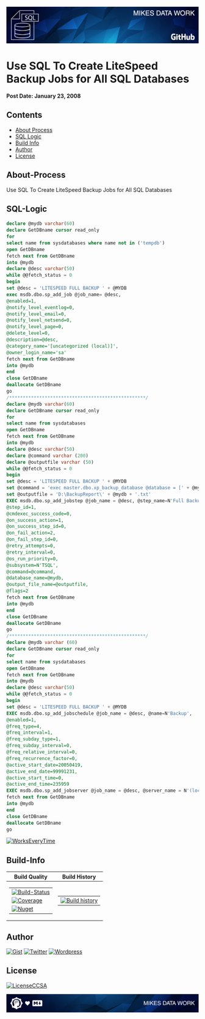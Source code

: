 ![MIKES DATA WORK GIT REPO](https://raw.githubusercontent.com/mikesdatawork/images/master/git_mikes_data_work_banner_01.png "Mikes Data Work")        

# Use SQL To Create LiteSpeed Backup Jobs for All SQL Databases
**Post Date: January 23, 2008**        



## Contents    
- [About Process](##About-Process)  
- [SQL Logic](#SQL-Logic)  
- [Build Info](#Build-Info)  
- [Author](#Author)  
- [License](#License)       

## About-Process

<p>Use SQL To Create LiteSpeed Backup Jobs for All SQL Databases</p>     



## SQL-Logic
```SQL 
declare @mydb varchar(60)
declare GetDBname cursor read_only
for
select name from sysdatabases where name not in ('tempdb')
open GetDBname
fetch next from GetDBname
into @mydb
declare @desc varchar(50)
while @@fetch_status = 0
begin
set @desc = 'LITESPEED FULL BACKUP ' + @MYDB
exec msdb.dbo.sp_add_job @job_name= @desc,
@enabled=1,
@notify_level_eventlog=0,
@notify_level_email=0,
@notify_level_netsend=0,
@notify_level_page=0,
@delete_level=0,
@description=@desc,
@category_name='[uncategorized (local)]',
@owner_login_name='sa'
fetch next from GetDBname
into @mydb
end
close GetDBname
deallocate GetDBname
go
/**************************************************/
declare @mydb varchar(60)
declare GetDBname cursor read_only
for
select name from sysdatabases
open GetDBname
fetch next from GetDBname
into @mydb
declare @desc varchar(50)
declare @command varchar (200)
declare @outputfile varchar (50)
while @@fetch_status = 0
begin
set @desc = 'LITESPEED FULL BACKUP ' + @MYDB
set @command = 'exec master.dbo.xp_backup_database @database = [' + @mydb + '], @filename = N"E:\Backup\' + @mydb + ' LiteSpeed_Full.BKP", @backupname = N"' + @mydb + ' Backup", @init = 1, @with = N"SKIP", @with = N"STATS = 10"'
set @outputfile = 'D:\BackupReport\' + @mydb + '.txt'
EXEC msdb.dbo.sp_add_jobstep @job_name = @desc, @step_name=N'Full Backup',
@step_id=1,
@cmdexec_success_code=0,
@on_success_action=1,
@on_success_step_id=0,
@on_fail_action=2,
@on_fail_step_id=0,
@retry_attempts=0,
@retry_interval=0,
@os_run_priority=0,
@subsystem=N'TSQL',
@command=@command,
@database_name=@mydb,
@output_file_name=@outputfile,
@flags=2
fetch next from GetDBname
into @mydb
end
close GetDBname
deallocate GetDBname
go
/**************************************************/
declare @mydb varchar (60)
declare GetDBname cursor read_only
for
select name from sysdatabases
open GetDBname
fetch next from GetDBname
into @mydb
declare @desc varchar(50)
while @@fetch_status = 0
begin
set @desc = 'LITESPEED FULL BACKUP ' + @MYDB
EXEC msdb.dbo.sp_add_jobschedule @job_name = @desc, @name=N'Backup',
@enabled=1,
@freq_type=4,
@freq_interval=1,
@freq_subday_type=1,
@freq_subday_interval=0,
@freq_relative_interval=0,
@freq_recurrence_factor=0,
@active_start_date=20050419,
@active_end_date=99991231,
@active_start_time=0,
@active_end_time=235959
EXEC msdb.dbo.sp_add_jobserver @job_name = @desc, @server_name = N'(local)'
fetch next from GetDBname
into @mydb
end
close GetDBname
deallocate GetDBname
go
```

[![WorksEveryTime](https://forthebadge.com/images/badges/60-percent-of-the-time-works-every-time.svg)](https://shitday.de/)

## Build-Info

| Build Quality | Build History |
|--|--|
|<table><tr><td>[![Build-Status](https://ci.appveyor.com/api/projects/status/pjxh5g91jpbh7t84?svg?style=flat-square)](#)</td></tr><tr><td>[![Coverage](https://coveralls.io/repos/github/tygerbytes/ResourceFitness/badge.svg?style=flat-square)](#)</td></tr><tr><td>[![Nuget](https://img.shields.io/nuget/v/TW.Resfit.Core.svg?style=flat-square)](#)</td></tr></table>|<table><tr><td>[![Build history](https://buildstats.info/appveyor/chart/tygerbytes/resourcefitness)](#)</td></tr></table>|

## Author

[![Gist](https://img.shields.io/badge/Gist-MikesDataWork-<COLOR>.svg)](https://gist.github.com/mikesdatawork)
[![Twitter](https://img.shields.io/badge/Twitter-MikesDataWork-<COLOR>.svg)](https://twitter.com/mikesdatawork)
[![Wordpress](https://img.shields.io/badge/Wordpress-MikesDataWork-<COLOR>.svg)](https://mikesdatawork.wordpress.com/)
     
## License
[![LicenseCCSA](https://img.shields.io/badge/License-CreativeCommonsSA-<COLOR>.svg)](https://creativecommons.org/share-your-work/licensing-types-examples/)

![Mikes Data Work](https://raw.githubusercontent.com/mikesdatawork/images/master/git_mikes_data_work_banner_02.png "Mikes Data Work")

